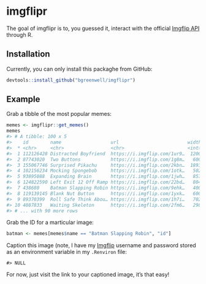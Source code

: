 
<!-- README.md is generated from README.Rmd. Please edit that file -->

# imgflipr

The goal of imgflipr is to, you guessed it, interact with the official
[Imgflip API](https://api.imgflip.com/) through R.

## Installation

Currently, you can only install this packaghe from GitHub:

``` r
devtools::install_github("bgreenwell/imgflipr")
```

## Example

Grab a tibble of the most popular memes:

``` r
memes <- imgflipr::get_memes()
memes
#> # A tibble: 100 x 5
#>    id        name                  url                         width height
#>  * <chr>     <chr>                 <chr>                       <int>  <int>
#>  1 112126428 Distracted Boyfriend  https://i.imgflip.com/1ur9…  1200    800
#>  2 87743020  Two Buttons           https://i.imgflip.com/1g8m…   600    908
#>  3 155067746 Surprised Pikachu     https://i.imgflip.com/2kbn…  1893   1893
#>  4 102156234 Mocking Spongebob     https://i.imgflip.com/1otk…   502    353
#>  5 93895088  Expanding Brain       https://i.imgflip.com/1jwh…   857   1202
#>  6 124822590 Left Exit 12 Off Ramp https://i.imgflip.com/22bd…   804    767
#>  7 438680    Batman Slapping Robin https://i.imgflip.com/9ehk…   400    387
#>  8 119139145 Blank Nut Button      https://i.imgflip.com/1yxk…   600    446
#>  9 89370399  Roll Safe Think Abou… https://i.imgflip.com/1h7i…   702    395
#> 10 4087833   Waiting Skeleton      https://i.imgflip.com/2fm6…   298    403
#> # ... with 90 more rows
```

Grab the ID for a marticular image:

``` r
batman <- memes[memes$name == "Batman Slapping Robin", "id"]
```

Caption this image (note, I have my [Imgflip](https://imgflip.com/)
username and password stored as an environment variable in my
`.Renviron` file:

    #> NULL

For now, just visit the link to your captioned image, it’s that easy\!
